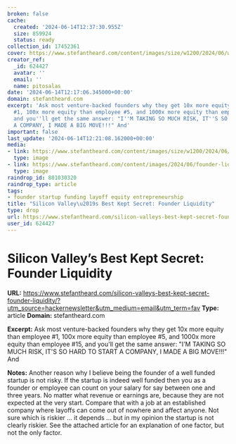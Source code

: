 ```yaml
---
broken: false
cache:
  created: '2024-06-14T12:37:30.955Z'
  size: 859924
  status: ready
collection_id: 17452361
cover: https://www.stefantheard.com/content/images/size/w1200/2024/06/wework-1-1.webp
creator_ref:
  _id: 624427
  avatar: ''
  email: ''
  name: pitosalas
date: '2024-06-14T12:17:06.345000+00:00'
domain: stefantheard.com
excerpt: 'Ask most venture-backed founders why they get 10x more equity than employee
  #1, 100x more equity than employee #5, and 1000x more equity than employee #15,
  and you''ll get the same answer: "I''M TAKING SO MUCH RISK, IT''S SO HARD TO START
  A COMPANY, I MADE A BIG MOVE!!!" And'
important: false
last_update: '2024-06-14T12:21:08.162000+00:00'
media:
- link: https://www.stefantheard.com/content/images/size/w1200/2024/06/wework-1-1.webp
  type: image
- link: https://www.stefantheard.com/content/images/2024/06/founder-liquidity-chart-1.png
  type: image
raindrop_id: 801030320
raindrop_type: article
tags:
- founder startup funding layoff equity entrepreneurship
title: "Silicon Valley\u2019s Best Kept Secret: Founder Liquidity"
type: drop
url: https://www.stefantheard.com/silicon-valleys-best-kept-secret-founder-liquidity/?utm_source=hackernewsletter&utm_medium=email&utm_term=fav
user_id: 624427
---
```


# Silicon Valley’s Best Kept Secret: Founder Liquidity

**URL:** https://www.stefantheard.com/silicon-valleys-best-kept-secret-founder-liquidity/?utm_source=hackernewsletter&utm_medium=email&utm_term=fav
**Type:** article
**Domain:** stefantheard.com

**Excerpt:** Ask most venture-backed founders why they get 10x more equity than employee #1, 100x more equity than employee #5, and 1000x more equity than employee #15, and you'll get the same answer: "I'M TAKING SO MUCH RISK, IT'S SO HARD TO START A COMPANY, I MADE A BIG MOVE!!!" And

**Notes:**
Another reason why I believe being the founder of a well funded startup is not risky. If the startup is indeed well funded then you as a founder or employee can count on your salary for say between one and three years. No matter what revenue or earnings are, because they are not expected at the very start. Compare that with a job at an established company where layoffs can come out of nowhere and affect anyone.  Not sure which is riskier … it depends … but in my opinion the startup is not clearly riskier. See the attached article for an explanation of one factor, but not the only factor. 

